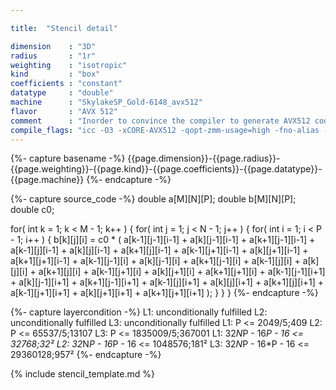 ```yaml
---

title:  "Stencil detail"

dimension    : "3D"
radius       : "1r"
weighting    : "isotropic"
kind         : "box"
coefficients : "constant"
datatype     : "double"
machine      : "SkylakeSP_Gold-6148_avx512"
flavor       : "AVX 512"
comment      : "Inorder to convince the compiler to generate AVX512 code, the flag` -qopt-zmm-usage=high` has to be used."
compile_flags: "icc -O3 -xCORE-AVX512 -qopt-zmm-usage=high -fno-alias -qopenmp -DLIKWID_PERFMON -I/mnt/opt/likwid-4.3.2/include -L/mnt/opt/likwid-4.3.2/lib -I./stempel/stempel/headers/ ./stempel/headers/timing.c ./stempel/headers/dummy.c solar_compilable.c -o stencil -llikwid"
---
```


{%- capture basename -%}
{{page.dimension}}-{{page.radius}}-{{page.weighting}}-{{page.kind}}-{{page.coefficients}}-{{page.datatype}}-{{page.machine}}
{%- endcapture -%}

{%- capture source_code -%}
double a[M][N][P];
double b[M][N][P];
double c0;

for( int k = 1; k < M - 1; k++ ) {
	for( int j = 1; j < N - 1; j++ ) {
		for( int i = 1; i < P - 1; i++ ) {
			b[k][j][i] = c0 *
				( a[k-1][j-1][i-1] + a[k][j-1][i-1]   + a[k+1][j-1][i-1]
				+ a[k-1][j][i-1]   + a[k][j][i-1]     + a[k+1][j][i-1]
				+ a[k-1][j+1][i-1] + a[k][j+1][i-1]   + a[k+1][j+1][i-1]
				+ a[k-1][j-1][i]   + a[k][j-1][i]     + a[k+1][j-1][i]
				+ a[k-1][j][i]     + a[k][j][i]       + a[k+1][j][i]
				+ a[k-1][j+1][i]   + a[k][j+1][i]     + a[k+1][j+1][i]
				+ a[k-1][j-1][i+1] + a[k][j-1][i+1]   + a[k+1][j-1][i+1]
				+ a[k-1][j][i+1]   + a[k][j][i+1]     + a[k+1][j][i+1]
				+ a[k-1][j+1][i+1] + a[k][j+1][i+1]   + a[k+1][j+1][i+1] );
		}
	}
}
{%- endcapture -%}

{%- capture layercondition -%}
L1: unconditionally fulfilled
L2: unconditionally fulfilled
L3: unconditionally fulfilled
L1: P <= 2049/5;409
L2: P <= 65537/5;13107
L3: P <= 1835009/5;367001
L1: 32*N*P - 16*P - 16 <= 32768;32²
L2: 32*N*P - 16*P - 16 <= 1048576;181²
L3: 32*N*P - 16*P - 16 <= 29360128;957²
{%- endcapture -%}

{% include stencil_template.md %}

